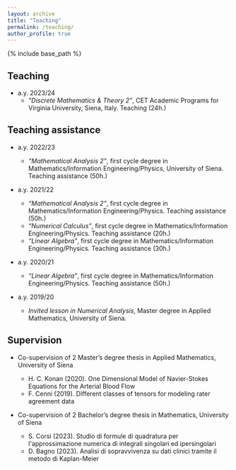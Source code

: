 ```yaml
---
layout: archive
title: "Teaching"
permalink: /teaching/
author_profile: true
---
```


{% include base_path %}

## Teaching
* a.y. 2023/24 
    * <em>"Discrete Mathematics \& Theory 2”</em>, CET Academic Programs for Virginia University, Siena, Italy. Teaching (24h.)

## Teaching assistance
* a.y. 2022/23
    * <em>“Mathematical Analysis 2”</em>, first cycle degree in Mathematics/Information Engineering/Physics, University of Siena. Teaching assistance (50h.)

* a.y. 2021/22
    * <em>“Mathematical Analysis 2”</em>, first cycle degree in Mathematics/Information Engineering/Physics. Teaching assistance (50h.)
    * <em>“Numerical Calculus”</em>, first cycle degree in Mathematics/Information Engineering/Physics. Teaching assistance (20h.)
    * <em>“Linear Algebra”</em>, first cycle degree in Mathematics/Information Engineering/Physics. Teaching assistance (30h.)

* a.y. 2020/21
    * <em>“Linear Algebra”</em>, first cycle degree in Mathematics/Information Engineering/Physics. Teaching assistance (50h.)

* a.y. 2019/20 
    * <em>Invited lesson in Numerical Analysis</em>, Master degree in Applied Mathematics, University of Siena.

## Supervision

* Co-supervision of 2 Master’s degree thesis in Applied Mathematics, University of Siena
   * H. C. Konan (2020). One Dimensional Model of Navier-Stokes Equations for the Arterial Blood Flow
   * F. Cenni (2019). Different classes of tensors for modeling rater agreement data

* Co-supervision of 2 Bachelor’s degree thesis in Mathematics, University of Siena
   * S. Corsi (2023). Studio di formule di quadratura per l'approssimazione numerica di integrali singolari ed ipersingolari
   * D. Bagno (2023). Analisi di sopravvivenza su dati clinici tramite il metodo di Kaplan-Meier
